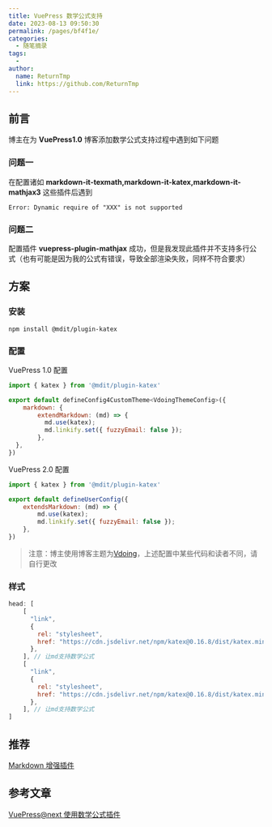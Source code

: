 ```yaml
---
title: VuePress 数学公式支持
date: 2023-08-13 09:50:30
permalink: /pages/bf4f1e/
categories:
  - 随笔摘录
tags:
  - 
author: 
  name: ReturnTmp
  link: https://github.com/ReturnTmp
---
```




## 前言

博主在为 **VuePress1.0** 博客添加数学公式支持过程中遇到如下问题

 ### 问题一

在配置诸如 **markdown-it-texmath,markdown-it-katex,markdown-it-mathjax3** 这些插件后遇到

`Error: Dynamic require of "XXX" is not supported`



### 问题二

配置插件 **vuepress-plugin-mathjax** 成功，但是我发现此插件并不支持多行公式（也有可能是因为我的公式有错误，导致全部渲染失败，同样不符合要求）



## 方案

### 安装

`npm install @mdit/plugin-katex`



### 配置

VuePress 1.0 配置

```javascript
import { katex } from '@mdit/plugin-katex'

export default defineConfig4CustomTheme<VdoingThemeConfig>({
	markdown: {
        extendMarkdown: (md) => {
          md.use(katex);
          md.linkify.set({ fuzzyEmail: false });
        },
  },    
})
```

VuePress 2.0 配置

```javascript
import { katex } from '@mdit/plugin-katex'

export default defineUserConfig({
    extendsMarkdown: (md) => {
        md.use(katex);
        md.linkify.set({ fuzzyEmail: false });
    }, 
})
```



> 注意：博主使用博客主题为[Vdoing](https://github.com/xugaoyi/vuepress-theme-vdoing)，上述配置中某些代码和读者不同，请自行更改



### 样式

```javascript
head: [
    [
      "link",
      {
        rel: "stylesheet",
        href: "https://cdn.jsdelivr.net/npm/katex@0.16.8/dist/katex.min.css",
      },
    ], // 让md支持数学公式
    [
      "link",
      {
        rel: "stylesheet",
        href: "https://cdn.jsdelivr.net/npm/katex@0.16.8/dist/katex.min.js",
      },
    ], // 让md支持数学公式
]
```



## 推荐

[Markdown 增强插件](https://plugin-md-enhance.vuejs.press/zh/guide/tex.html)



## 参考文章

[VuePress@next 使用数学公式插件](https://www.cnblogs.com/fhlsteven/p/17587762.html)

